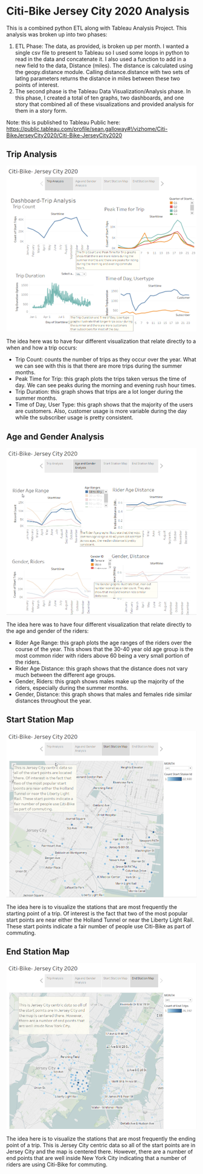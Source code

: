 # Citi-Bike Jersey City 2020 Analysis

This is a combined python ETL along with Tableau Analysis Project. This analysis was broken up into two phases:

1. ETL Phase: The data, as provided, is broken up per month. I wanted a single csv file to present to Tableau so I used some loops in python to read in the data and concatenate it. I also used a function to add in a new field to the data, Distance (miles). The distance is calculated using the geopy.distance module. Calling distance.distance with two sets of latlng parameters returns the distance in miles between these two points of interest.
2. The second phase is the Tableau Data Visualization/Analysis phase. In this phase, I created a total of ten graphs, two dashboards, and one story that combined all of these visualizations and provided analysis for them in a story form.

Note: this is published to Tableau Public here: <https://public.tableau.com/profile/sean.galloway#!/vizhome/Citi-BikeJerseyCity2020/Citi-Bike-JerseyCity2020>

## Trip Analysis

![Trip_Analysis](img/Trip_Analysis.png)

The idea here was to have four different visualization that relate directly to a when and how a trip occurs:

* Trip Count: counts the number of trips as they occur over the year. What we can see with this is that there are more trips during the summer months.
* Peak Time for Trip: this graph plots the trips taken versus the time of day. We can see peaks during the morning and evening rush hour times.
* Trip Duration: this graph shows that trips are a lot longer during the summer months.
* Time of Day, User Type: this graph shows that the majority of the users are customers. Also, customer usage is more variable during the day while the subscriber usage is pretty consistent.

## Age and Gender Analysis

![Age_and_Gender_Analysis](img/Age_and_Gender_Analysis.png)

The idea here was to have four different visualization that relate directly to the age and gender of the riders:

* Rider Age Range: this graph plots the age ranges of the riders over the course of the year. This shows that the 30-40 year old age group is the most common rider with riders above 60 being a very small portion of the riders.
* Rider Age Distance: this graph shows that the distance does not vary much between the different age groups.
* Gender, Riders: this graph shows males make up the majority of the riders, especially during the summer months.
* Gender, Distance: this graph shows that males and females ride similar distances throughout the year.

## Start Station Map

![Start_Station_Map](img/Start_Station_Map.png)

The idea here is to visualize the stations that are most frequently the starting point of a trip.  Of interest is the fact that two of the most popular start points are near either the Holland Tunnel or near the Liberty Light Rail. These start points indicate a fair number of people use Citi-Bike as part of commuting.

## End Station Map

![End_Station_Map](img/End_Station_Map.png)

The idea here is to visualize the stations that are most frequently the ending point of a trip. This is Jersey City centric data so all of the start points are in Jersey City and the map is centered there. However, there are a number of end points that are well inside New York City indicating that a number of riders are using Citi-Bike for commuting.
